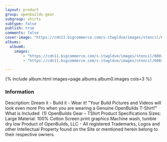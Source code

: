 ```yaml
---
layout: product
group: openbuilds-gear
subgroup: shirts
subtype: false
publish: true
comments: false
cover-image: "https://cdn11.bigcommerce.com/s-itwgldve/images/stencil/608x608/products/284/4410/profile__52582.1675310606.png?c=2"
albums:
  album0:
    images:
        - "https://cdn11.bigcommerce.com/s-itwgldve/images/stencil/608x608/products/284/4410/profile__52582.1675310606.png?c=2"
        - "https://cdn11.bigcommerce.com/s-itwgldve/images/stencil/608x608/products/284/4411/secondary__13762.1675310606.png?c=2"

---
```


{% include album.html images=page.albums.album0.images cols=3 %}

### Information

Description:
 Dream it - Build it - Wear it! "Your Build Pictures and Videos will look even more Pro when you are wearing a Genuine OpenBuilds T-Shirt!"  What is Included   (1) OpenBuilds Gear – TShirt  Product Specifications  Sizes: Large Material: 100% Cotton Screen print graphics Machine wash, tumble dry low Product of OpenBuilds, LLC - All registered Trademarks, Logos and other Intellectual Property found on the Site or mentioned herein belong to their respective owners.  

